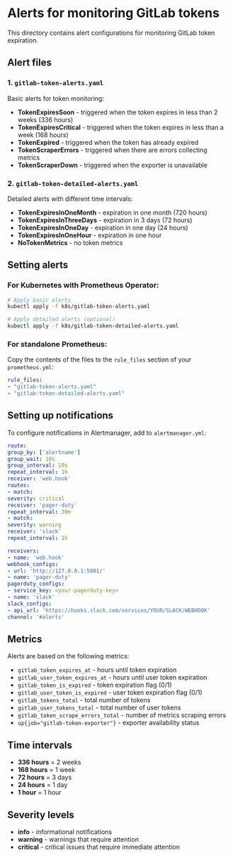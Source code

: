 # Alerts for monitoring GitLab tokens

This directory contains alert configurations for monitoring GitLab token expiration.

## Alert files

### 1. `gitlab-token-alerts.yaml`
Basic alerts for token monitoring:

- **TokenExpiresSoon** - triggered when the token expires in less than 2 weeks (336 hours)
- **TokenExpiresCritical** - triggered when the token expires in less than a week (168 hours)
- **TokenExpired** - triggered when the token has already expired
- **TokenScraperErrors** - triggered when there are errors collecting metrics
- **TokenScraperDown** - triggered when the exporter is unavailable

### 2. `gitlab-token-detailed-alerts.yaml`
Detailed alerts with different time intervals:

- **TokenExpiresInOneMonth** - expiration in one month (720 hours)
- **TokenExpiresInThreeDays** - expiration in 3 days (72 hours)
- **TokenExpiresInOneDay** - expiration in one day (24 hours)
- **TokenExpiresInOneHour** - expiration in one hour
- **NoTokenMetrics** - no token metrics

## Setting alerts

### For Kubernetes with Prometheus Operator:

```bash
# Apply basic alerts
kubectl apply -f k8s/gitlab-token-alerts.yaml

# Apply detailed alerts (optional)
kubectl apply -f k8s/gitlab-token-detailed-alerts.yaml
```

### For standalone Prometheus:

Copy the contents of the files to the `rule_files` section of your `prometheus.yml`:

```yaml
rule_files:
- "gitlab-token-alerts.yaml"
- "gitlab-token-detailed-alerts.yaml"
```

## Setting up notifications

To configure notifications in Alertmanager, add to `alertmanager.yml`:

```yaml
route:
group_by: ['alertname']
group_wait: 10s
group_interval: 10s
repeat_interval: 1h
receiver: 'web.hook'
routes:
- match:
severity: critical
receiver: 'pager-duty'
repeat_interval: 30m
- match:
severity: warning
receiver: 'slack'
repeat_interval: 1h

receivers:
- name: 'web.hook'
webhook_configs:
- url: 'http://127.0.0.1:5001/'
- name: 'pager-duty'
pagerduty_configs:
- service_key: <your-pagerduty-key>
- name: 'slack'
slack_configs:
- api_url: 'https://hooks.slack.com/services/YOUR/SLACK/WEBHOOK'
channel: '#alerts'
```

## Metrics

Alerts are based on the following metrics:

- `gitlab_token_expires_at` - hours until token expiration
- `gitlab_user_token_expires_at` - hours until user token expiration
- `gitlab_token_is_expired` - token expiration flag (0/1)
- `gitlab_user_token_is_expired` - user token expiration flag (0/1)
- `gitlab_tokens_total` - total number of tokens
- `gitlab_user_tokens_total` - total number of user tokens
- `gitlab_token_scrape_errors_total` - number of metrics scraping errors
- `up{job="gitlab-token-exporter"}` - exporter availability status

## Time intervals

- **336 hours** = 2 weeks
- **168 hours** = 1 week
- **72 hours** = 3 days
- **24 hours** = 1 day
- **1 hour** = 1 hour

## Severity levels

- **info** - informational notifications
- **warning** - warnings that require attention
- **critical** - critical issues that require immediate attention
